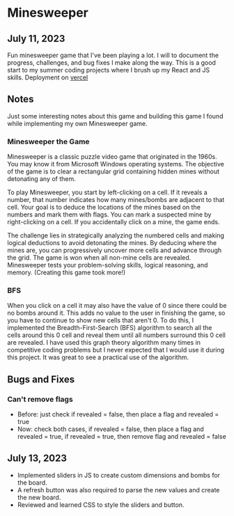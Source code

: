 # Minesweeper

## July 11, 2023

Fun minesweeper game that I've been playing a lot. I will to document the progress, challenges, and bug fixes I make along the way. This is a good start to my summer coding projects where I brush up my React and JS skills. Deployment on [vercel](minesweeper-six-sigma.vercel.app)

## Notes

Just some interesting notes about this game and building this game I found while implementing my own Minesweeper game.

### Minesweeper the Game
Minesweeper is a classic puzzle video game that originated in the 1960s. You may know it from Microsoft Windows operating systems. The objective of the game is to clear a rectangular grid containing hidden mines without detonating any of them.

To play Minesweeper, you start by left-clicking on a cell. If it reveals a number, that number indicates how many mines/bombs are adjacent to that cell. Your goal is to deduce the locations of the mines based on the numbers and mark them with flags. You can mark a suspected mine by right-clicking on a cell. If you accidentally click on a mine, the game ends.

The challenge lies in strategically analyzing the numbered cells and making logical deductions to avoid detonating the mines. By deducing where the mines are, you can progressively uncover more cells and advance through the grid. The game is won when all non-mine cells are revealed. Minesweeper tests your problem-solving skills, logical reasoning, and memory. (Creating this game took more!) 

### BFS
When you click on a cell it may also have the value of 0 since there could be no bombs around it. This adds no value to the user in finishing the game, so you have to continue to show new cells that aren't 0. To do this, I implemented the Breadth-First-Search (BFS) algorithm to search all the cells around this 0 cell and reveal them until all numbers surround this 0 cell are revealed. I have used this graph theory algorithm many times in competitive coding problems but I never expected that I would use it during this project. It was great to see a practical use of the algorithm.

## Bugs and Fixes
### Can't remove flags
- Before: just check if revealed = false, then place a flag and revealed = true
- Now: check both cases, if revealed = false, then place a flag and revealed = true, if revealed = true, then remove flag and revealed = false


## July 13, 2023
- Implemented sliders in JS to create custom dimensions and bombs for the board. 
- A refresh button was also required to parse the new values and create the new board.
- Reviewed and learned CSS to style the sliders and button. 


